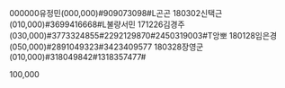 000000유정민(000,000)#909073098#L곤곤
180302신택근(010,000)#3699416668#L불량서민
171226김경주(030,000)#3773324855#2292129870#2450319003#T앙뽀
180128임은경(050,000)#2891049323#3423409577
180328장영군(010,000)#318049842#1318357477#

100,000
